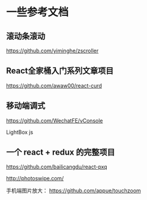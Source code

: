 # 一些参考文档

## 滚动条滚动
https://github.com/yiminghe/zscroller

## React全家桶入门系列文章项目
https://github.com/awaw00/react-curd

## 移动端调式
https://github.com/WechatFE/vConsole

LightBox js

## 一个 react + redux 的完整项目
https://github.com/bailicangdu/react-pxq

http://photoswipe.com/


手机端图片放大： https://github.com/appue/touchzoom
